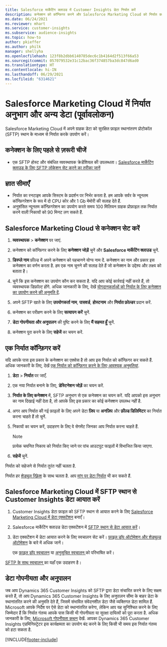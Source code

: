 ```yaml
---
title: Salesforce मार्केटिंग क्लाउड में Customer Insights डेटा निर्यात करें
description: कनेक्शन को कॉन्फ़िगर करने और Salesforce Marketing Cloud को निर्यात करने का तरीका जानें।
ms.date: 06/24/2021
ms.reviewer: mhart
ms.service: customer-insights
ms.subservice: audience-insights
ms.topic: how-to
author: pkieffer
ms.author: philk
manager: shellyha
ms.openlocfilehash: 123f8b2dbb6140785dec6c1b4164d2f513f66a53
ms.sourcegitcommit: 057079532e31c12bac36f374857ba3dc847d6ad0
ms.translationtype: HT
ms.contentlocale: hi-IN
ms.lasthandoff: 06/29/2021
ms.locfileid: "6314621"
---
```

# <a name="export-segments-and-other-data-to-salesforce-marketing-cloud-preview"></a>Salesforce Marketing Cloud में निर्यात अनुभाग और अन्य डेटा (पूर्वावलोकन)

Salesforce Marketing Cloud में अपने ग्राहक डेटा को सुरक्षित फ़ाइल स्थानांतरण प्रोटोकॉल (SFTP) स्थान के माध्यम से निर्यात करके उपयोग करें।

## <a name="prerequisites-for-connection"></a>कनेक्शन के लिए पहले से ज़रूरी चीजें

- एक SFTP होस्ट और संबंधित व्यवस्थापक क्रेडेंशियल की उपलब्धता। [Salesforce मार्केटिंग क्लाउड के लिए SFTP लोकेशन सेट करने का तरीका जानें](https://help.salesforce.com/articleView?id=sf.mc_es_configure_enhanced_ftp.htm&type=5) 

## <a name="known-limitations"></a>ज्ञात सीमाएँ

- निर्यात का रनटाइम आपके सिस्टम के प्रदर्शन पर निर्भर करता है. हम आपके सर्वर के न्यूनतम कॉन्फ़िगरेशन के रूप में दो CPU कोर और 1 Gb मेमोरी की सलाह देते हैं. 
- अनुशंसित न्यूनतम कॉन्फ़िगरेशन का उपयोग करते समय 100 मिलियन ग्राहक प्रोफ़ाइल तक निर्यात करने वाली निकायों को 90 मिनट लग सकते हैं. 

## <a name="set-up-the-connection-to-salesforce-marketing-cloud"></a>Salesforce Marketing Cloud से कनेक्शन सेट करें

1. **व्यवस्थापक** > **कनेक्शन** पर जाएं.

1. कनेक्शन को कॉन्फ़िगर करने के लिए **कनेक्शन जोड़ें** चुनें और **Salesforce मार्केटिंग क्लाउड** चुनें.

1. **डिस्प्ले नाम** फ़ील्ड में अपने कनेक्शन को पहचानने योग्य नाम दें. कनेक्शन का नाम और प्रकार इस कनेक्शन का वर्णन करता है. हम एक नाम चुनने की सलाह देते हैं जो कनेक्शन के उद्देश्य और लक्ष्य को बताता है।

1. चुनें कि इस कनेक्शन का उपयोग कौन कर सकता है. यदि आप कोई कार्रवाई नहीं करते हैं, तो व्यवस्थापक डिफ़ॉल्ट होंगे. अधिक जानकारी के लिए, देखें [योगदानकर्ताओं को निर्यात के लिए कनेक्शन का उपयोग करने की अनुमति दें](connections.md#allow-contributors-to-use-a-connection-for-exports).

1. अपने SFTP खाते के लिए **उपयोगकर्ता नाम**, **पासवर्ड**, **होस्टनाम** और **निर्यात फ़ोल्डर** प्रदान करें.

1. कनेक्शन का परीक्षण करने के लिए **सत्यापन करें** चुनें.

1. **डेटा गोपनीयता और अनुपालन** की पुष्टि करने के लिए **मैं सहमत हूँ** चुनें.

1. कनेक्शन पूरा करने के लिए **सहेजें** का चयन करें.

## <a name="configure-an-export"></a>एक निर्यात कॉन्फ़िगर करें

यदि आपके पास इस प्रकार के कनेक्शन का एक्सेस है तो आप इस निर्यात को कॉन्फ़िगर कर सकते हैं. अधिक जानकारी के लिए, देखें [एक निर्यात को कॉन्फ़िगर करने के लिए आवश्यक अनुमतियां](export-destinations.md#set-up-a-new-export).

1. **डेटा** > **निर्यात** पर जाएँ.

1. एक नया निर्यात बनाने के लिए, **डेस्टिनेशन जोड़ें** का चयन करें.

1. **निर्यात के लिए कनेक्शन** में, SFTP अनुभाग से एक कनेक्शन का चयन करें. यदि आपको इस अनुभाग का नाम दिखाई नहीं देता है, तो आपके लिए इस प्रकार का कोई कनेक्शन उपलब्ध नहीं है.

1. अगर आप निर्यात की गई फ़ाइलों के लिए अपने डेटा **ज़िप** या **अनज़िप** और **फ़ील्ड डिलिमिटर** का निर्यात करना चाहते हैं तो चुनें.

1. निकायों का चयन करें, उदाहरण के लिए वे सेगमेंट जिनका आप निर्यात करना चाहते हैं.

   > [!NOTE]
   > प्रत्येक चयनित निकाय को निर्यात किए जाने पर पांच आउटपुट फाइलों में विभाजित किया जाएगा. 

1. **सहेजें** चुनें.

निर्यात को सहेजने से निर्यात तुरंत नहीं चलता है.

निर्यात हर [शेड्यूल रिफ़्रेश](system.md#schedule-tab) के साथ चलता है. आप [मांग पर डेटा निर्यात](export-destinations.md#run-exports-on-demand) भी कर सकते हैं. 

## <a name="import-customer-insights-data-from-sftp-location-to-salesforce-marketing-cloud"></a>Salesforce Marketing Cloud में SFTP स्थान से Customer Insights डेटा आयात करें

1. Customer Insights डेटा फ़ाइल को SFTP स्थान से आयात करने के लिए [Salesforce Marketing Cloud में डेटा एक्सटेंशन](https://help.salesforce.com/articleView?id=sf.mc_es_create_data_extension.htm&type=5) बनाएँ।

2. Salesforce मार्केटिंग क्लाउड डेटा एक्सटेंशन में [SFTP स्थान से डेटा आयात करें](https://help.salesforce.com/articleView?id=sf.mc_es_import_data_extension_classic.htm&type=5)। 

3. डेटा एक्सटेंशन में डेटा आयात करने के लिए स्वचालन सेट करें। [फ़ाइल ड्रॉप ऑटोमेशन और शेड्यूल्ड ऑटोमेशन](https://help.salesforce.com/articleView?id=sf.mc_as_triggered_automations.htm&type=5) के बारे में अधिक जानें।

   एक [ फ़ाइल ड्रॉप स्वचालन](https://help.salesforce.com/articleView?id=sf.mc_as_define_a_triggered_automation.htm&type=5) या [ अनुसूचित स्वचालन ](https://help.salesforce.com/articleView?id=sf.mc_as_define_a_scheduled_automation.htm&type=5) को परिभाषित करें। 

[SFTP के साथ स्वचालन ](https://help.salesforce.com/articleView?id=sf.mc_as_ftp_and_triggered_automation_scenario.htm&type=5) का यहाँ एक उदाहरण है।

## <a name="data-privacy-and-compliance"></a>डेटा गोपनीयता और अनुपालन

जब आप Dynamics 365 Customer Insights को SFTP द्वारा डेटा संचारित करने के लिए सक्षम करते हैं, तो आप Dynamics 365 Customer Insights के लिए अनुपालन सीमा के बाहर डेटा के स्थानांतरित करने की अनुमति देते हैं, जिसमें संभावित संवेदनशील डेटा जैसे व्यक्तिगत डेटा शामिल हैं. Microsoft आपके निर्देश पर ऐसे डेटा को स्थानांतरित करेगा, लेकिन आप यह सुनिश्चित करने के लिए जिम्मेदार हैं कि निर्यात गंतव्य आपके पास किसी भी गोपनीयता या सुरक्षा दायित्वों को पूरा करता है. अधिक जानकारी के लिए, [Microsoft गोपनीयता कथन](https://go.microsoft.com/fwlink/?linkid=396732) देखें.
आपका Dynamics 365 Customer Insights एडमिनिस्ट्रेटर इस कार्यक्षमता का उपयोग बंद करने के लिए किसी भी समय इस निर्यात गंतव्य को हटा सकता है.

[!INCLUDE[footer-include](../includes/footer-banner.md)]
